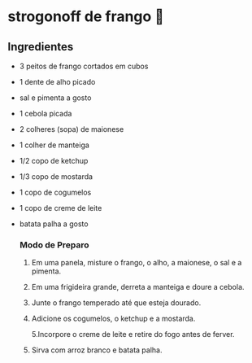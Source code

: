 # strogonoff de frango :chicken:

## Ingredientes

- 3 peitos de frango cortados em cubos

- 1 dente de alho picado

- sal e pimenta a gosto

- 1 cebola picada

- 2 colheres (sopa) de maionese

- 1 colher de manteiga

- 1/2 copo de ketchup

- 1/3 copo de mostarda

- 1 copo de cogumelos

- 1 copo de creme de leite

- batata palha a gosto

  ### Modo de Preparo

  1. Em uma panela, misture o frango, o alho, a maionese, o sal e a pimenta.

  2. Em uma frigideira grande, derreta a manteiga e doure a cebola.

  3. Junte o frango temperado até que esteja dourado.

  4. Adicione os cogumelos, o ketchup e a mostarda.

     5.Incorpore o creme de leite e retire do fogo antes de ferver.

  6. Sirva com arroz branco e batata palha.

